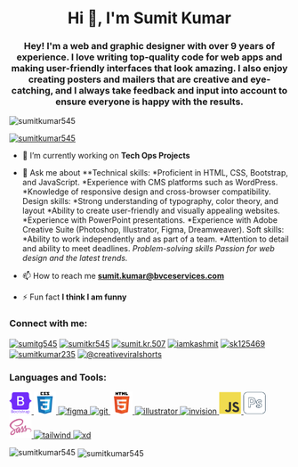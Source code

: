 <h1 align="center">Hi 👋, I'm Sumit Kumar</h1>
<h3 align="center">Hey! I'm a web and graphic designer with over 9 years of experience. I love writing top-quality code for web apps and making user-friendly interfaces that look amazing. I also enjoy creating posters and mailers that are creative and eye-catching, and I always take feedback and input into account to ensure everyone is happy with the results.</h3>

<p align="left"> <img src="https://komarev.com/ghpvc/?username=sumitkumar545&label=Profile%20views&color=0e75b6&style=flat" alt="sumitkumar545" /> </p>

<p align="left"> <a href="https://github.com/ryo-ma/github-profile-trophy"><img src="https://github-profile-trophy.vercel.app/?username=sumitkumar545" alt="sumitkumar545" /></a> </p>

- 🔭 I’m currently working on **Tech Ops Projects**

- 💬 Ask me about **Technical skills: *Proficient in HTML, CSS, Bootstrap, and JavaScript. *Experience with CMS platforms such as WordPress. *Knowledge of responsive design and cross-browser compatibility. Design skills: *Strong understanding of typography, color theory, and layout *Ability to create user-friendly and visually appealing websites. *Experience with PowerPoint presentations. *Experience with Adobe Creative Suite (Photoshop, Illustrator, Figma, Dreamweaver). Soft skills: *Ability to work independently and as part of a team. *Attention to detail and ability to meet deadlines. *Problem-solving skills *Passion for web design and the latest trends.**

- 📫 How to reach me **sumit.kumar@bvceservices.com**

- ⚡ Fun fact **I think I am funny**

<h3 align="left">Connect with me:</h3>
<p align="left">
<a href="https://twitter.com/sumitg545" target="blank"><img align="center" src="https://raw.githubusercontent.com/rahuldkjain/github-profile-readme-generator/master/src/images/icons/Social/twitter.svg" alt="sumitg545" height="30" width="40" /></a>
<a href="https://linkedin.com/in/sumitkr545" target="blank"><img align="center" src="https://raw.githubusercontent.com/rahuldkjain/github-profile-readme-generator/master/src/images/icons/Social/linked-in-alt.svg" alt="sumitkr545" height="30" width="40" /></a>
<a href="https://fb.com/sumit.kr.507" target="blank"><img align="center" src="https://raw.githubusercontent.com/rahuldkjain/github-profile-readme-generator/master/src/images/icons/Social/facebook.svg" alt="sumit.kr.507" height="30" width="40" /></a>
<a href="https://instagram.com/iamkashmit" target="blank"><img align="center" src="https://raw.githubusercontent.com/rahuldkjain/github-profile-readme-generator/master/src/images/icons/Social/instagram.svg" alt="iamkashmit" height="30" width="40" /></a>
<a href="https://dribbble.com/sk125469" target="blank"><img align="center" src="https://raw.githubusercontent.com/rahuldkjain/github-profile-readme-generator/master/src/images/icons/Social/dribbble.svg" alt="sk125469" height="30" width="40" /></a>
<a href="https://www.behance.net/sumitkumar235" target="blank"><img align="center" src="https://raw.githubusercontent.com/rahuldkjain/github-profile-readme-generator/master/src/images/icons/Social/behance.svg" alt="sumitkumar235" height="30" width="40" /></a>
<a href="https://www.youtube.com/c/@creativeviralshorts" target="blank"><img align="center" src="https://raw.githubusercontent.com/rahuldkjain/github-profile-readme-generator/master/src/images/icons/Social/youtube.svg" alt="@creativeviralshorts" height="30" width="40" /></a>
</p>

<h3 align="left">Languages and Tools:</h3>
<p align="left"> <a href="https://getbootstrap.com" target="_blank" rel="noreferrer"> <img src="https://raw.githubusercontent.com/devicons/devicon/master/icons/bootstrap/bootstrap-plain-wordmark.svg" alt="bootstrap" width="40" height="40"/> </a> <a href="https://www.w3schools.com/css/" target="_blank" rel="noreferrer"> <img src="https://raw.githubusercontent.com/devicons/devicon/master/icons/css3/css3-original-wordmark.svg" alt="css3" width="40" height="40"/> </a> <a href="https://www.figma.com/" target="_blank" rel="noreferrer"> <img src="https://www.vectorlogo.zone/logos/figma/figma-icon.svg" alt="figma" width="40" height="40"/> </a> <a href="https://git-scm.com/" target="_blank" rel="noreferrer"> <img src="https://www.vectorlogo.zone/logos/git-scm/git-scm-icon.svg" alt="git" width="40" height="40"/> </a> <a href="https://www.w3.org/html/" target="_blank" rel="noreferrer"> <img src="https://raw.githubusercontent.com/devicons/devicon/master/icons/html5/html5-original-wordmark.svg" alt="html5" width="40" height="40"/> </a> <a href="https://www.adobe.com/in/products/illustrator.html" target="_blank" rel="noreferrer"> <img src="https://www.vectorlogo.zone/logos/adobe_illustrator/adobe_illustrator-icon.svg" alt="illustrator" width="40" height="40"/> </a> <a href="https://www.invisionapp.com/" target="_blank" rel="noreferrer"> <img src="https://www.vectorlogo.zone/logos/invisionapp/invisionapp-icon.svg" alt="invision" width="40" height="40"/> </a> <a href="https://developer.mozilla.org/en-US/docs/Web/JavaScript" target="_blank" rel="noreferrer"> <img src="https://raw.githubusercontent.com/devicons/devicon/master/icons/javascript/javascript-original.svg" alt="javascript" width="40" height="40"/> </a> <a href="https://www.photoshop.com/en" target="_blank" rel="noreferrer"> <img src="https://raw.githubusercontent.com/devicons/devicon/master/icons/photoshop/photoshop-line.svg" alt="photoshop" width="40" height="40"/> </a> <a href="https://sass-lang.com" target="_blank" rel="noreferrer"> <img src="https://raw.githubusercontent.com/devicons/devicon/master/icons/sass/sass-original.svg" alt="sass" width="40" height="40"/> </a> <a href="https://tailwindcss.com/" target="_blank" rel="noreferrer"> <img src="https://www.vectorlogo.zone/logos/tailwindcss/tailwindcss-icon.svg" alt="tailwind" width="40" height="40"/> </a> <a href="https://www.adobe.com/products/xd.html" target="_blank" rel="noreferrer"> <img src="https://cdn.worldvectorlogo.com/logos/adobe-xd.svg" alt="xd" width="40" height="40"/> </a> </p>

<p><img align="left" src="https://github-readme-stats.vercel.app/api/top-langs?username=sumitkumar545&show_icons=true&locale=en&layout=compact" alt="sumitkumar545" /></p>

<p>&nbsp;<img align="center" src="https://github-readme-stats.vercel.app/api?username=sumitkumar545&show_icons=true&locale=en" alt="sumitkumar545" /></p>
